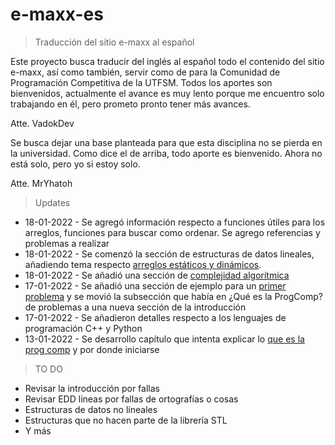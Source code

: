 # e-maxx-es

> Traducción del sitio e-maxx al español

Este proyecto busca traducir del inglés al español todo el contenido del sitio e-maxx, así como también, servir como de para la Comunidad de Programación Competitiva de la UTFSM. Todos los aportes son bienvenidos, actualmente el avance es muy lento porque me encuentro solo trabajando en él, pero prometo pronto tener más avances.

Atte. VadokDev

Se busca dejar una base planteada para que esta disciplina no se pierda en la universidad. Como dice el de arriba, todo aporte es bienvenido. Ahora no está solo, pero yo si estoy solo.

Atte. MrYhatoh

> Updates

* 18-01-2022 - Se agregó información respecto a funciones útiles para los arreglos, funciones para buscar como ordenar. Se agrego referencias y problemas a realizar
* 18-01-2022 - Se comenzó la sección de estructuras de datos lineales, añadiendo tema respecto [arreglos estáticos y dinámicos](edd_lineales/arreglos.md).
* 18-01-2022 - Se añadió una sección de [complejidad algorítmica](/introduccion/complejidad.md)
* 17-01-2022 - Se añadió una sección de ejemplo para un [primer problema](introduccion/primer_problema.md) y se movió la subsección que había en ¿Qué es la ProgComp? de problemas a una nueva sección de la introducción
* 17-01-2022 - Se añadieron detalles respecto a los lenguajes de programación C++ y Python
* 13-01-2022 - Se desarrollo capítulo que intenta explicar lo [que es la prog comp](introduccion/que_es_cp.md) y por donde iniciarse 

> TO DO

* Revisar la introducción por fallas
* Revisar EDD lineas por fallas de ortografías o cosas
* Estructuras de datos no líneales
* Estructuras que no hacen parte de la librería STL
* Y más
